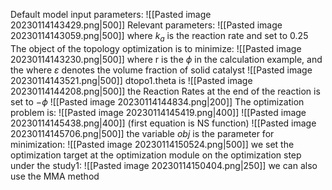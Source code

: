Default model input parameters: 
![[Pasted image 20230114143429.png|500]]
Relevant parameters: 
![[Pasted image 20230114143059.png|500]]
where $k_a$ is the reaction rate and set to 0.25
The object of the topology optimization is to minimize: 
![[Pasted image 20230114143230.png|500]]
where r is the $\phi$ in  the calculation example, and the 
where $\varepsilon$ denotes the volume fraction of solid catalyst
![[Pasted image 20230114143521.png|500]]
dtopo1.theta is
![[Pasted image 20230114144208.png|500]]
the Reaction Rates at the end of the reaction is set to $-\phi$
![[Pasted image 20230114144834.png|200]]
The optimization problem is: 
![[Pasted image 20230114145419.png|400]]
![[Pasted image 20230114145438.png|400]]
(first equation is NS function)
![[Pasted image 20230114145706.png|500]]
the variable $obj$ is  the parameter for minimization: 
![[Pasted image 20230114150524.png|500]]
we set  the optimization target at the optimization module on the optimization step under the study1:
![[Pasted image 20230114150404.png|250]]
we can also use the MMA method 
